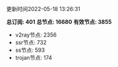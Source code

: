 更新时间2022-05-18 13:26:31

**总订阅: 401**
**总节点: 16680**
**有效节点: 3855**
- v2ray节点: 2356
- ssr节点: 732
- ss节点: 593
- trojan节点: 174

